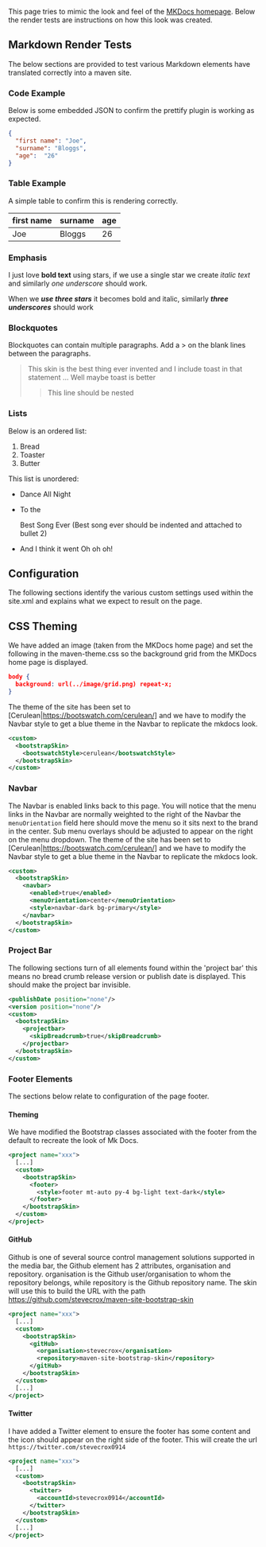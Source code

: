 This page tries to mimic the look and feel of the [MKDocs homepage](https://www.mkdocs.org). Below the render tests are instructions on how this look was created.

## Markdown Render Tests

The below sections are provided to test various Markdown elements have translated correctly into a maven site.

### Code Example
Below is some embedded JSON to confirm the prettify plugin is working as expected.

```json
{  
  "first name": "Joe",
  "surname": "Bloggs",
  "age":  "26"
}
```
### Table Example
A simple table to confirm this is rendering correctly.

| first name | surname | age |
|------------| ------- | --- |
| Joe        | Bloggs  | 26  |

### Emphasis

I just love **bold text** using stars, if we use a single star we create *italic text* and similarly _one underscore_ should work.

When we ***use three stars*** it becomes bold and italic, similarly ___three underscores___ should work

### Blockquotes

Blockquotes can contain multiple paragraphs. Add a > on the blank lines between the paragraphs.

> This skin is the best thing ever invented and I include toast in that statement
> ...
> Well maybe toast is better
>> This line should be nested

### Lists
Below is an ordered list:
1. Bread
2. Toaster
3. Butter

This list is unordered:
* Dance All Night
* To the

  Best Song Ever (Best song ever should be indented and attached to bullet 2)
* And I think it went Oh oh oh!

## Configuration

The following sections identify the various custom settings used within the site.xml and explains what we expect to result on the page.

## CSS Theming

We have added an image (taken from the MKDocs home page) and set the following in the maven-theme.css so the background grid from the MKDocs home page is displayed.

```json
body {
  background: url(../image/grid.png) repeat-x;
}
```

The theme of the site has been set to [Cerulean|https://bootswatch.com/cerulean/] and we have to modify the Navbar style to get a blue theme in the Navbar to replicate the mkdocs look.
```xml
<custom>
  <bootstrapSkin>
    <bootswatchStyle>cerulean</bootswatchStyle>
  </bootstrapSkin>
</custom>
```

### Navbar

The Navbar is enabled links back to this page. You will notice that the menu links in the Navbar are normally weighted to the right of the Navbar the `menuOrientation` field here should move the menu so it sits next to the brand in the center. Sub menu overlays should be adjusted to appear on the right on the menu dropdown.
The theme of the site has been set to [Cerulean|https://bootswatch.com/cerulean/] and we have to modify the Navbar style to get a blue theme in the Navbar to replicate the mkdocs look.

```xml
<custom>
  <bootstrapSkin>
    <navbar>
      <enabled>true</enabled>
      <menuOrientation>center</menuOrientation>
      <style>navbar-dark bg-primary</style>
    </navbar>
  </bootstrapSkin>
</custom>
```

### Project Bar
The following sections turn of all elements found within the 'project bar' this means no bread crumb release version or publish date is displayed. This should make the project bar invisible. 
```xml
<publishDate position="none"/>
<version position="none"/>
<custom>
  <bootstrapSkin>
    <projectbar>
      <skipBreadcrumb>true</skipBreadcrumb>
    </projectbar>
  </bootstrapSkin>
</custom>
```

### Footer Elements

The sections below relate to configuration of the page footer.

#### Theming

We have modified the Bootstrap classes associated with the footer from the default to recreate the look of Mk Docs.

```xml
<project name="xxx">
  [...]
  <custom>
    <bootstrapSkin>
      <footer>
        <style>footer mt-auto py-4 bg-light text-dark</style>
      </footer>
    </bootstrapSkin>
  </custom>
</project>
```

#### GitHub
Github is one of several source control management solutions supported in the media bar, the Github element has 2 attributes, organisation and repository. organisation is the Github user/organisation to whom the repository belongs, while repository is the Github repository name. The skin will use this to build the URL with the path https://github.com/stevecrox/maven-site-bootstrap-skin
```xml
<project name="xxx">
  [...]
  <custom>
    <bootstrapSkin>
      <gitHub>
        <organisation>stevecrox</organisation>
        <repository>maven-site-bootstrap-skin</repository>
      </gitHub>
    </bootstrapSkin>
  </custom>
  [...]
</project>
```

#### Twitter
I have added a Twitter element to ensure the footer has some content and the icon should appear on the right side of the footer. This will create the url `https://twitter.com/stevecrox0914`

```xml
<project name="xxx">
  [...]
  <custom>
    <bootstrapSkin>
      <twitter>
        <accountId>stevecrox0914</accountId>
      </twitter>
    </bootstrapSkin>
  </custom>
  [...]
</project>
```